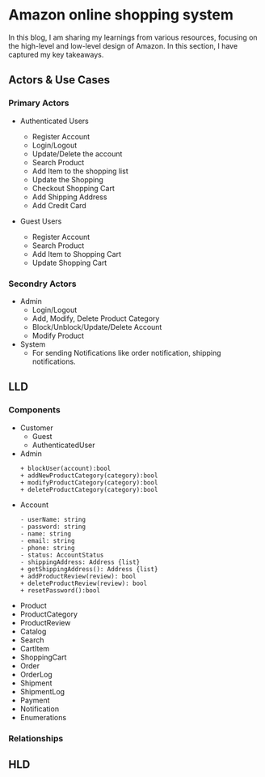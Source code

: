 # Amazon online shopping system

In this blog, I am sharing my learnings from various resources, focusing on the high-level and low-level design of Amazon. In this section, I have captured my key takeaways.

## Actors & Use Cases

### Primary Actors 

- Authenticated Users
	- Register Account
	- Login/Logout
	- Update/Delete the account
	- Search Product
	- Add Item to the shopping list
	- Update the Shopping
	- Checkout Shopping Cart
	- Add Shipping Address
	- Add Credit Card
  	     
- Guest Users
	- Register Account
	- Search Product
	- Add Item to Shopping Cart
 	- Update Shopping Cart
    
### Secondry Actors

- Admin
	- Login/Logout   	
	- Add, Modify, Delete Product Category
	- Block/Unblock/Update/Delete Account
	- Modify Product  	 
- System
	- For sending Notifications like order notification, shipping notifications.  

## LLD 

### Components 

- Customer
	- Guest
	- AuthenticatedUser
 - Admin
 	```
	+ blockUser(account):bool
  	+ addNewProductCategory(category):bool
  	+ modifyProductCategory(category):bool
 	+ deleteProductCategory(category):bool 	
  	```   
 - Account
   ```
   - userName: string
   - password: string
   - name: string
   - email: string
   - phone: string
   - status: AccountStatus
   - shippingAddress: Address {list}
   + getShippingAddress(): Address {list}
   + addProductReview(review): bool
   + deleteProductReview(review): bool
   + resetPassword():bool   
   ```
 - Product
 - ProductCategory
 - ProductReview
 - Catalog
 - Search
 - CartItem
 - ShoppingCart
 - Order
 - OrderLog
 - Shipment
 - ShipmentLog
 - Payment
 - Notification
 - Enumerations

### Relationships 
	
	
## HLD
    	
